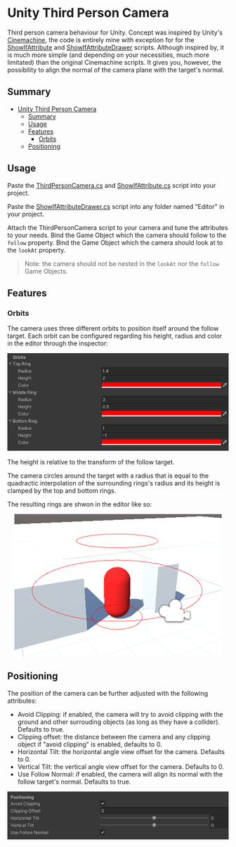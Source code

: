 # Unity Third Person Camera

Third person camera behaviour for Unity. Concept was inspired by Unity's [Cinemachine](https://unity.com/unity/features/editor/art-and-design/cinemachine), the code is entirely mine with exception for for the [ShowIfAttribute](./Assets/Scripts/ShowIfAttribute.cs) and [ShowIfAttributeDrawer](./Assets/Editor/ShowIfAttributeDrawer.cs) scripts.  Although inspired by, it is much more simple (and depending on your necessities, much more limitated) than the original Cinemachine scripts. It gives you, however, the possibility to align the normal of the camera plane with the target's normal.

## Summary

- [Unity Third Person Camera](#unity-third-person-camera)
  - [Summary](#summary)
  - [Usage](#usage)
  - [Features](#features)
    - [Orbits](#orbits)
  - [Positioning](#positioning)

## Usage

Paste the [ThirdPersonCamera.cs](./Assets/Scripts/ThirdPersonCamera.cs) and [ShowIfAttribute.cs](Assets/Scripts/ShowIfAttribute.cs) script into your project.

Paste the [ShowIfAttributeDrawer.cs](./Assets/Editor/ShowIfAttributeDrawer.cs) script into any folder named "Editor" in your project.

Attach the ThirdPersonCamera script to your camera and tune the attributes to your needs. Bind the Game Object which the camera should follow to the `follow` property. Bind the Game Object which the camera should look at to the `lookAt` property.

> Note: the camera should not be nested in the `lookAt` nor the `follow` Game Objects.

## Features

### Orbits

The camera uses three different orbits to position itself around the follow target. Each orbit can be configured regarding his height, radius and color in the editor through the inspector:

<p align="center">
  <img src="./Assets/Docs/ring-configuration.png" alt="Ring configuration"/>
</p>

The height is relative to the transform of the follow target.

The camera circles around the target with a radius that is equal to the quadractic interpolation of the surrounding rings's radius and its height is clamped by the top and bottom rings.

The resulting rings are shwon in the editor like so:

<p align="center">
  <img src="./Assets/Docs/orbits.png" alt="Rings shown in editor"/>
</p>

## Positioning

The position of the camera can be further adjusted with the following attributes:

* Avoid Clipping: if enabled, the camera will try to avoid clipping with the ground and other surrouding objects (as long as they have a collider). Defaults to true.
* Clipping offset: the distance between the camera and any clipping object if "avoid clipping" is enabled, defaults to 0.
* Horizontal Tilt: the horizontal angle view offset for the camera. Defaults to 0.
* Vertical Tilt: the vertical angle view offset for the camera. Defaults to 0.
* Use Follow Normal: if enabled, the camera will align its normal with the follow target's normal. Defaults to true.
<p align="center">
  <img src="./Assets/Docs/positioning-settings.png" alt="Positioning settings"/>
</p>
